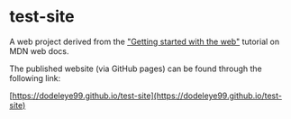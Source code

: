 # test-site

A web project derived from the ["Getting started with the web"](https://developer.mozilla.org/en-US/docs/Learn/Getting_started_with_the_web) tutorial on MDN web docs.

The published website (via GitHub pages) can be found through the following link:

[https://dodeleye99.github.io/test-site](https://dodeleye99.github.io/test-site)

